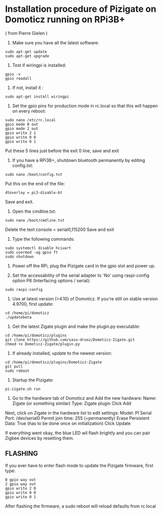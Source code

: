 # Installation procedure of Pizigate on Domoticz running on RPi3B+
( from Pierre Gielen )

1. Make sure you have all the latest software: 
```
sudo apt-get update
sudo apt-get upgrade
```

1. Test if wiringpi is installed: 

```
gpio -v
gpio readall
```

1. If not, install it : 

```
sudo apt-get install wiringpi
```

1. Set the gpio pins for production mode in rc.local so that this will happen on every reboot: 

```
sudo nano /etc/rc.local
gpio mode 0 out
gpio mode 2 out
gpio write 2 1 
gpio write 0 0
gpio write 0 1
```

Put these 5 lines just before the exit 0 line, save and exit

1. If you have a RPi3B+, shutdown bluetooth permanently by editing config.txt: 

```
sudo nano /boot/config.txt
```

Put this on the end of the file: 

```
dtoverlay = pi3-disable-bt

```

Save and exit. 

1. Open the cmdline.txt: 

```
sudo nano /boot/cmdline.txt

```

Delete the text console = serial0,115200
Save and exit

1. Type the following commands: 

```
sudo systemctl disable hciuart
sudo usermod -ag gpio ft
sudo shutdown

```

1. Power off the RPi, plug the Pizigate card in the gpio slot and power up. 

1. Set the accessability of the serial adapter to 'No' using raspi-config option P6 (Interfacing options / serial):

```
sudo raspi-config

```

1. Use at latest version (>4.10) of Domoticz. If you're still on stable version 4.9700, first update:

```
cd /home/pi/domoticz
./updatebeta

```

1. Get the latest Zigate plugin and make the plugin.py executable: 

```
cd /home/pi/domoticz/plugins
git clone https://github.com/sasu-drooz/Domoticz-Zigate.git
chmod +x Domoticz-Zigate/plugin.py
```

1. If already installed, update to the newest version:

```
cd /home/pi/domoticz/plugins/Domoticz-Zigate
git pull
sudo reboot
```

1. Startup the Pizigate: 

```
pi-zigate.sh run

```

1. Go to the hardware tab of Domoticz and Add the new hardware: 
Name: Zigate (or something similar)
Type: Zigate plugin
Click Add

Next, click on Zigate in the hardware list to edit settings: 
Model: PI
Serial Port: /dev/serial0
Permit join time: 255 (=permanently)
Erase Persistent Data: True (has to be done once on initialization)
Click Update

If everything went okay, the blue LED wil flash brightly and you can pair Zigbee devices by resetting them.



## FLASHING

If you ever have to enter flash mode to update the Pizigate firmware, first type: 
```
0 gpio way out
2 gpio way out
gpio write 2 0 
gpio write 0 0
gpio write 0 1
````
After flashing the firmware, a sudo reboot will reload defaults from rc.local



 
